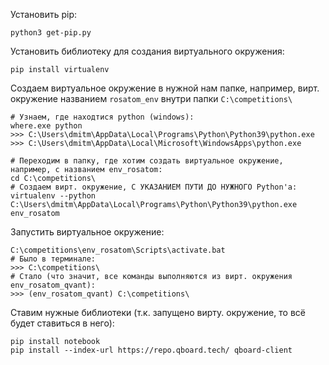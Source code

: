 Установить pip:
```
python3 get-pip.py
```

Установить библиотеку для создания виртуального окружения:

```
pip install virtualenv
```

Создаем виртуальное окружение в нужной нам папке, например, вирт. окружение названием ```rosatom_env``` внутри папки ```C:\competitions\```

```
# Узнаем, где находтися python (windows):
where.exe python
>>> C:\Users\dmitm\AppData\Local\Programs\Python\Python39\python.exe
>>> C:\Users\dmitm\AppData\Local\Microsoft\WindowsApps\python.exe

# Переходим в папку, где хотим создать виртуальное окружение, например, с названием env_rosatom:
cd C:\competitions\
# Создаем вирт. окружение, С УКАЗАНИЕМ ПУТИ ДО НУЖНОГО Python'а:
virtualenv --python C:\Users\dmitm\AppData\Local\Programs\Python\Python39\python.exe env_rosatom
```

Запустить виртуальное окружение:
```
C:\competitions\env_rosatom\Scripts\activate.bat
# Было в терминале:
>>> C:\сompetitions\
# Стало (что значит, все команды выполняются из вирт. окружения env_rosatom_qvant):
>>> (env_rosatom_qvant) C:\competitions\
```

Ставим нужные библиотеки (т.к. запущено вирту. окружение, то всё будет ставиться в него):
```
pip install notebook
pip install --index-url https://repo.qboard.tech/ qboard-client
```
